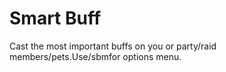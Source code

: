# Smart Buff

Cast the most important buffs on you or party/raid members/pets.Use/sbmfor options menu.
